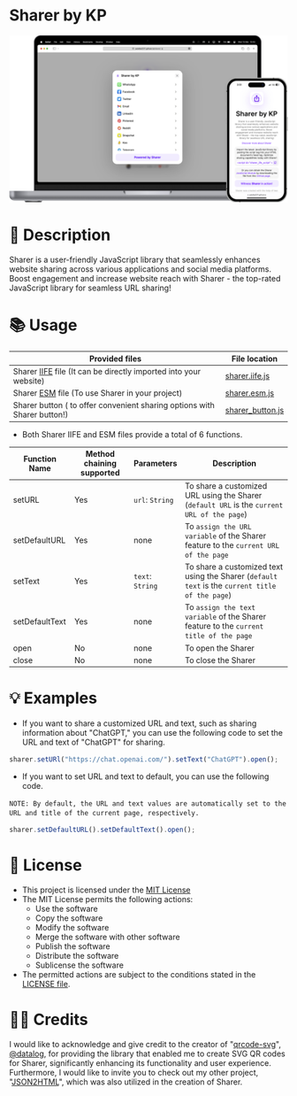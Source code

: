 # Sharer by KP

<!-- ![](./assets/opengraph.jpg) -->

![](./assets/sharer-preview-mac-iphone.png)

# 📝 Description

Sharer is a user-friendly JavaScript library that seamlessly enhances website sharing across various applications and social media platforms. Boost engagement and increase website reach with Sharer - the top-rated JavaScript library for seamless URL sharing!

# 📚 Usage

| Provided files                                                                                                             | File location                                                                               |
| -------------------------------------------------------------------------------------------------------------------------- | ------------------------------------------------------------------------------------------- |
| Sharer [IIFE](https://developer.mozilla.org/en-US/docs/Glossary/IIFE) file (It can be directly imported into your website) | [sharer.iife.js](https://github.com/patelka2211/sharer/tree/main/bundle/sharer.iife.js)     |
| Sharer [ESM](https://developer.mozilla.org/en-US/docs/Web/JavaScript/Guide/Modules) file (To use Sharer in your project)   | [sharer.esm.js](https://github.com/patelka2211/sharer/tree/main/bundle/sharer.esm.js)       |
| Sharer button ( to offer convenient sharing options with Sharer button!)                                                   | [sharer_button.js](https://github.com/patelka2211/sharer/tree/main/bundle/sharer_button.js) |

-   Both Sharer IIFE and ESM files provide a total of 6 functions.

| Function Name  | Method chaining supported | Parameters       | Description                                                                                     |
| -------------- | ------------------------- | ---------------- | ----------------------------------------------------------------------------------------------- |
| setURL         | Yes                       | `url`: `String`  | To share a customized URL using the Sharer (`default URL` is the `current URL of the page`)     |
| setDefaultURL  | Yes                       | none             | To `assign the URL variable` of the Sharer feature to the `current URL of the page`             |
| setText        | Yes                       | `text`: `String` | To share a customized text using the Sharer (`default text` is the `current title of the page`) |
| setDefaultText | Yes                       | none             | To `assign the text variable` of the Sharer feature to the `current title of the page`          |
| open           | No                        | none             | To open the Sharer                                                                              |
| close          | No                        | none             | To close the Sharer                                                                             |

# 💡 Examples

-   If you want to share a customized URL and text, such as sharing information about "ChatGPT," you can use the following code to set the URL and text of "ChatGPT" for sharing.

```js
sharer.setURl("https://chat.openai.com/").setText("ChatGPT").open();
```

-   If you want to set URL and text to default, you can use the following code.

`NOTE: By default, the URL and text values are automatically set to the URL and title of the current page, respectively.`

```js
sharer.setDefaultURL().setDefaultText().open();
```

# 📄 License

-   This project is licensed under the [MIT License](./LICENSE)
-   The MIT License permits the following actions:
    -   Use the software
    -   Copy the software
    -   Modify the software
    -   Merge the software with other software
    -   Publish the software
    -   Distribute the software
    -   Sublicense the software
-   The permitted actions are subject to the conditions stated in the [LICENSE file](./LICENSE).

# 🙌🏻 Credits

I would like to acknowledge and give credit to the creator of "[qrcode-svg](https://github.com/datalog/qrcode-svg/)", [@datalog](https://github.com/datalog/), for providing the library that enabled me to create SVG QR codes for Sharer, significantly enhancing its functionality and user experience. Furthermore, I would like to invite you to check out my other project, "[JSON2HTML](https://github.com/patelka2211/json2html/)", which was also utilized in the creation of Sharer.
